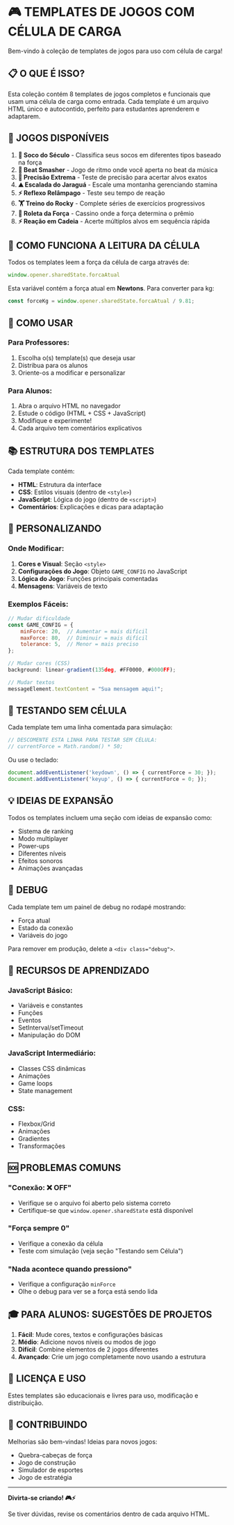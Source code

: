 # 🎮 TEMPLATES DE JOGOS COM CÉLULA DE CARGA

Bem-vindo à coleção de templates de jogos para uso com célula de carga!

## 📋 O QUE É ISSO?

Esta coleção contém 8 templates de jogos completos e funcionais que usam uma célula de carga como entrada. Cada template é um arquivo HTML único e autocontido, perfeito para estudantes aprenderem e adaptarem.

## 🎯 JOGOS DISPONÍVEIS

1. **🥊 Soco do Século** - Classifica seus socos em diferentes tipos baseado na força
2. **🎵 Beat Smasher** - Jogo de ritmo onde você aperta no beat da música
3. **🎯 Precisão Extrema** - Teste de precisão para acertar alvos exatos
4. **⛰️ Escalada do Jaraguá** - Escale uma montanha gerenciando stamina
5. **⚡ Reflexo Relâmpago** - Teste seu tempo de reação
6. **🏋️ Treino do Rocky** - Complete séries de exercícios progressivos
7. **🎰 Roleta da Força** - Cassino onde a força determina o prêmio
8. **⚡ Reação em Cadeia** - Acerte múltiplos alvos em sequência rápida

## 🔧 COMO FUNCIONA A LEITURA DA CÉLULA

Todos os templates leem a força da célula de carga através de:

```javascript
window.opener.sharedState.forcaAtual
```

Esta variável contém a força atual em **Newtons**. Para converter para kg:

```javascript
const forceKg = window.opener.sharedState.forcaAtual / 9.81;
```

## 🚀 COMO USAR

### Para Professores:
1. Escolha o(s) template(s) que deseja usar
2. Distribua para os alunos
3. Oriente-os a modificar e personalizar

### Para Alunos:
1. Abra o arquivo HTML no navegador
2. Estude o código (HTML + CSS + JavaScript)
3. Modifique e experimente!
4. Cada arquivo tem comentários explicativos

## 📚 ESTRUTURA DOS TEMPLATES

Cada template contém:

- **HTML**: Estrutura da interface
- **CSS**: Estilos visuais (dentro de `<style>`)
- **JavaScript**: Lógica do jogo (dentro de `<script>`)
- **Comentários**: Explicações e dicas para adaptação

## 🎨 PERSONALIZANDO

### Onde Modificar:

1. **Cores e Visual**: Seção `<style>`
2. **Configurações do Jogo**: Objeto `GAME_CONFIG` no JavaScript
3. **Lógica do Jogo**: Funções principais comentadas
4. **Mensagens**: Variáveis de texto

### Exemplos Fáceis:

```javascript
// Mudar dificuldade
const GAME_CONFIG = {
    minForce: 20,  // Aumentar = mais difícil
    maxForce: 80,  // Diminuir = mais difícil
    tolerance: 5,  // Menor = mais preciso
};

// Mudar cores (CSS)
background: linear-gradient(135deg, #FF0000, #0000FF);

// Mudar textos
messageElement.textContent = "Sua mensagem aqui!";
```

## 🧪 TESTANDO SEM CÉLULA

Cada template tem uma linha comentada para simulação:

```javascript
// DESCOMENTE ESTA LINHA PARA TESTAR SEM CÉLULA:
// currentForce = Math.random() * 50;
```

Ou use o teclado:
```javascript
document.addEventListener('keydown', () => { currentForce = 30; });
document.addEventListener('keyup', () => { currentForce = 0; });
```

## 💡 IDEIAS DE EXPANSÃO

Todos os templates incluem uma seção com ideias de expansão como:
- Sistema de ranking
- Modo multiplayer
- Power-ups
- Diferentes níveis
- Efeitos sonoros
- Animações avançadas

## 🐛 DEBUG

Cada template tem um painel de debug no rodapé mostrando:
- Força atual
- Estado da conexão
- Variáveis do jogo

Para remover em produção, delete a `<div class="debug">`.

## 📖 RECURSOS DE APRENDIZADO

### JavaScript Básico:
- Variáveis e constantes
- Funções
- Eventos
- SetInterval/setTimeout
- Manipulação do DOM

### JavaScript Intermediário:
- Classes CSS dinâmicas
- Animações
- Game loops
- State management

### CSS:
- Flexbox/Grid
- Animações
- Gradientes
- Transformações

## 🆘 PROBLEMAS COMUNS

### "Conexão: ❌ OFF"
- Verifique se o arquivo foi aberto pelo sistema correto
- Certifique-se que `window.opener.sharedState` está disponível

### "Força sempre 0"
- Verifique a conexão da célula
- Teste com simulação (veja seção "Testando sem Célula")

### "Nada acontece quando pressiono"
- Verifique a configuração `minForce`
- Olhe o debug para ver se a força está sendo lida

## 🎓 PARA ALUNOS: SUGESTÕES DE PROJETOS

1. **Fácil**: Mude cores, textos e configurações básicas
2. **Médio**: Adicione novos níveis ou modos de jogo
3. **Difícil**: Combine elementos de 2 jogos diferentes
4. **Avançado**: Crie um jogo completamente novo usando a estrutura

## 📝 LICENÇA E USO

Estes templates são educacionais e livres para uso, modificação e distribuição.

## 🤝 CONTRIBUINDO

Melhorias são bem-vindas! Ideias para novos jogos:
- Quebra-cabeças de força
- Jogo de construção
- Simulador de esportes
- Jogo de estratégia

---

**Divirta-se criando! 🎮⚡**

Se tiver dúvidas, revise os comentários dentro de cada arquivo HTML.

